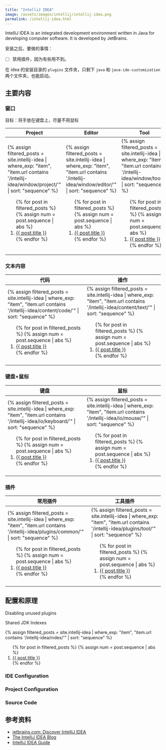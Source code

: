 ```yaml
---
title: "IntelliJ IDEA"
image: /assets/images/intellij/intellij-idea.png
permalink: /intellij-idea.html
---
```


IntelliJ IDEA is an integrated development environment written in Java for developing computer software. It is developed by JetBrains.

安装之后，要做的事情：

- [ ] 禁用插件，因为有些用不到。

在 idea 的安装目录的 `plugins` 文件夹，只剩下 `java` 和 `java-ide-customization` 两个文件夹，也能启动。

## 主要内容

### 窗口

目标：将手放在键盘上，尽量不用鼠标

<table>
    <thead>
    <tr>
        <th>Project</th>
        <th>Editor</th>
        <th>Tool</th>
    </tr>
    </thead>
    <tbody>
    <tr>
        <td>
{%
assign filtered_posts = site.intellij-idea |
where_exp: "item", "item.url contains '/intellij-idea/window/project/'" |
sort: "sequence"
%}
<ol>
    {% for post in filtered_posts %}
    {% assign num = post.sequence | abs %}
    <li>
        <a href="{{ post.url }}">{{ post.title }}</a>
    </li>
    {% endfor %}
</ol>
        </td>
        <td>
{%
assign filtered_posts = site.intellij-idea |
where_exp: "item", "item.url contains '/intellij-idea/window/editor/'" |
sort: "sequence"
%}
<ol>
    {% for post in filtered_posts %}
    {% assign num = post.sequence | abs %}
    <li>
        <a href="{{ post.url }}">{{ post.title }}</a>
    </li>
    {% endfor %}
</ol>
        </td>
        <td>
{%
assign filtered_posts = site.intellij-idea |
where_exp: "item", "item.url contains '/intellij-idea/window/tool/'" |
sort: "sequence"
%}
<ol>
    {% for post in filtered_posts %}
    {% assign num = post.sequence | abs %}
    <li>
        <a href="{{ post.url }}">{{ post.title }}</a>
    </li>
    {% endfor %}
</ol>
        </td>
    </tr>
    </tbody>
</table>

### 文本内容

<table>
    <thead>
    <tr>
        <th>代码</th>
        <th>操作</th>
    </tr>
    </thead>
    <tbody>
    <tr>
        <td>
{%
assign filtered_posts = site.intellij-idea |
where_exp: "item", "item.url contains '/intellij-idea/content/code/'" |
sort: "sequence"
%}
<ol>
    {% for post in filtered_posts %}
    {% assign num = post.sequence | abs %}
    <li>
        <a href="{{ post.url }}">{{ post.title }}</a>
    </li>
    {% endfor %}
</ol>
        </td>
        <td>
{%
assign filtered_posts = site.intellij-idea |
where_exp: "item", "item.url contains '/intellij-idea/content/text/'" |
sort: "sequence"
%}
<ol>
    {% for post in filtered_posts %}
    {% assign num = post.sequence | abs %}
    <li>
        <a href="{{ post.url }}">{{ post.title }}</a>
    </li>
    {% endfor %}
</ol>
        </td>
    </tr>
    </tbody>
</table>

### 键盘+鼠标

<table>
    <thead>
    <tr>
        <th>键盘</th>
        <th>鼠标</th>
    </tr>
    </thead>
    <tbody>
    <tr>
        <td>
{%
assign filtered_posts = site.intellij-idea |
where_exp: "item", "item.url contains '/intellij-idea/io/keyboard/'" |
sort: "sequence"
%}
<ol>
    {% for post in filtered_posts %}
    {% assign num = post.sequence | abs %}
    <li>
        <a href="{{ post.url }}">{{ post.title }}</a>
    </li>
    {% endfor %}
</ol>
        </td>
        <td>
{%
assign filtered_posts = site.intellij-idea |
where_exp: "item", "item.url contains '/intellij-idea/io/mouse/'" |
sort: "sequence"
%}
<ol>
    {% for post in filtered_posts %}
    {% assign num = post.sequence | abs %}
    <li>
        <a href="{{ post.url }}">{{ post.title }}</a>
    </li>
    {% endfor %}
</ol>
        </td>
    </tr>
    </tbody>
</table>

### 插件

<table>
    <thead>
    <tr>
        <th>常用插件</th>
        <th>工具插件</th>
    </tr>
    </thead>
    <tbody>
    <tr>
        <td>
{%
assign filtered_posts = site.intellij-idea |
where_exp: "item", "item.url contains '/intellij-idea/plugins/common/'" |
sort: "sequence"
%}
<ol>
    {% for post in filtered_posts %}
    {% assign num = post.sequence | abs %}
    <li>
        <a href="{{ post.url }}">{{ post.title }}</a>
    </li>
    {% endfor %}
</ol>
        </td>
        <td>
{%
assign filtered_posts = site.intellij-idea |
where_exp: "item", "item.url contains '/intellij-idea/plugins/tool/'" |
sort: "sequence"
%}
<ol>
    {% for post in filtered_posts %}
    {% assign num = post.sequence | abs %}
    <li>
        <a href="{{ post.url }}">{{ post.title }}</a>
    </li>
    {% endfor %}
</ol>
        </td>
    </tr>
    </tbody>
</table>

## 配置和原理

Disabling unused plugins

Shared JDK Indexes

{%
assign filtered_posts = site.intellij-idea |
where_exp: "item", "item.url contains '/intellij-idea/index/'" |
sort: "sequence"
%}
<ol>
    {% for post in filtered_posts %}
    {% assign num = post.sequence | abs %}
    <li>
        <a href="{{ post.url }}">{{ post.title }}</a>
    </li>
    {% endfor %}
</ol>

### IDE Configuration

### Project Configuration


### Source Code


## 参考资料

- [jetbrains.com: Discover IntelliJ IDEA](https://www.jetbrains.com/help/idea/discover-intellij-idea.html)
- [The IntelliJ IDEA Blog](https://blog.jetbrains.com/idea/)
- [IntelliJ IDEA Guide](https://www.jetbrains.com/idea/guide/)

